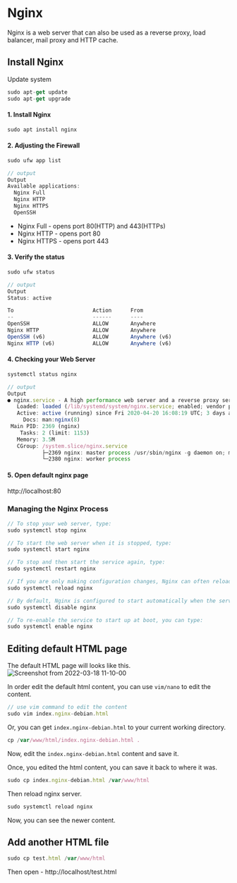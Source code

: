 # Nginx
Nginx is a web server that can also be used as a reverse proxy, load balancer, mail proxy and HTTP cache. 

## Install Nginx

Update system
```js
sudo apt-get update
sudo apt-get upgrade
```
#### 1. Install Nginx
```js
sudo apt install nginx
```

#### 2. Adjusting the Firewall
```js
sudo ufw app list

// output
Output
Available applications:
  Nginx Full
  Nginx HTTP
  Nginx HTTPS
  OpenSSH
```
- Nginx Full - opens port 80(HTTP) and 443(HTTPs)
- Nginx HTTP - opens port 80
- Nginx HTTPS - opens port 443

#### 3. Verify the status
```js
sudo ufw status

// output
Output
Status: active

To                         Action      From
--                         ------      ----
OpenSSH                    ALLOW       Anywhere                  
Nginx HTTP                 ALLOW       Anywhere                  
OpenSSH (v6)               ALLOW       Anywhere (v6)             
Nginx HTTP (v6)            ALLOW       Anywhere (v6)
```

#### 4. Checking your Web Server
```js
systemctl status nginx

// output
Output
● nginx.service - A high performance web server and a reverse proxy server
   Loaded: loaded (/lib/systemd/system/nginx.service; enabled; vendor preset: enabled)
   Active: active (running) since Fri 2020-04-20 16:08:19 UTC; 3 days ago
     Docs: man:nginx(8)
 Main PID: 2369 (nginx)
    Tasks: 2 (limit: 1153)
   Memory: 3.5M
   CGroup: /system.slice/nginx.service
           ├─2369 nginx: master process /usr/sbin/nginx -g daemon on; master_process on;
           └─2380 nginx: worker process
```

#### 5. Open default nginx page
http://localhost:80

### Managing the Nginx Process
```js
// To stop your web server, type:
sudo systemctl stop nginx

// To start the web server when it is stopped, type:
sudo systemctl start nginx

// To stop and then start the service again, type:
sudo systemctl restart nginx

// If you are only making configuration changes, Nginx can often reload without dropping connections. To do this, type:
sudo systemctl reload nginx

// By default, Nginx is configured to start automatically when the server boots. If this is not what you want, you can disable this behavior by typing:
sudo systemctl disable nginx

// To re-enable the service to start up at boot, you can type:
sudo systemctl enable nginx
```

## Editing default HTML page
The default HTML page will looks like this.
![Screenshot from 2022-03-18 11-10-00](https://user-images.githubusercontent.com/54087826/158944166-e1d0c409-f287-4651-835d-a60b1b2f0b22.png)

In order edit the default html content, you can use `vim/nano` to edit the content.

```js
// use vim command to edit the content
sudo vim index.nginx-debian.html
```

Or, you can get `index.nginx-debian.html` to your current working directory. 

```js
cp /var/www/html/index.nginx-debian.html .
```

Now, edit the `index.nginx-debian.html` content and save it.

Once, you edited the html content, you can save it back to where it was. 

```js
sudo cp index.nginx-debian.html /var/www/html
```

Then reload nginx server.
```js
sudo systemctl reload nginx
```

Now, you can see the newer content.

## Add another HTML file
```js
sudo cp test.html /var/www/html
```

Then open - http://localhost/test.html
